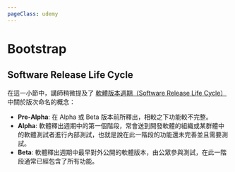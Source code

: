 ```yaml
---
pageClass: udemy
---
```


# Bootstrap

## Software Release Life Cycle

在這一小節中，講師稍微提及了 [軟體版本週期（Software Release Life Cycle）](https://en.wikipedia.org/wiki/Software_release_life_cycle) 中關於版次命名的概念：

- **Pre-Alpha**: 在 Alpha 或 Beta 版本前所釋出，相較之下功能較不完整。
- **Alpha**: 軟體釋出週期中的第一個階段，常會送到開發軟體的組織或某群體中的軟體測試者進行內部測試，也就是說在此一階段的功能還未完善並且需要測試。
- **Beta**: 軟體釋出週期中最早對外公開的軟體版本，由公眾參與測試，在此一階段通常已經包含了所有功能。